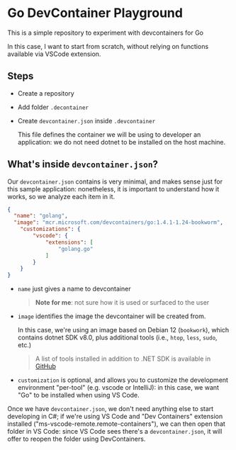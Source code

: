 # Go DevContainer Playground

This is a simple repository to experiment with devcontainers for Go

In this case, I want to start from scratch, without relying on functions available via VSCode extension.

## Steps

- Create a repository
- Add folder `.decontainer`
- Create `devcontainer.json` inside `.devcontainer`

  This file defines the container we will be using to developer an application: we do not need dotnet to be installed on the host machine.

## What's inside `devcontainer.json`?

Our `devcontainer.json` contains is very minimal, and makes sense just for this sample application: nonetheless, it is important to understand how it works, so we analyze each item in it.

```json
{
  "name": "golang",
  "image": "mcr.microsoft.com/devcontainers/go:1.4.1-1.24-bookworm",
	"customizations": {
		"vscode": {
			"extensions": [
				"golang.go"
			]
		}
	}
}
```

- `name` just gives a name to devcontainer

  > **Note for me**: not sure how it is used or surfaced to the user

- `image` identifies the image the devcontainer will be created from.

  In this case, we're using an image based on Debian 12 (`bookwork`), which contains dotnet SDK v8.0, plus additional tools (i.e., `htop`, `less`, `sudo`, etc.)

  > A list of tools installed in addition to .NET SDK is available in [GitHub](https://github.com/devcontainers/images/blob/main/src/go/history/dev.md)

- `customization` is optional, and allows you to customize the development environment "per-tool" (e.g. vscode or IntelliJ): in this case, we want "Go" to be installed when using VS Code.

Once we have `devcontainer.json`, we don't need anything else to start developing in C#; if we're using VS Code and "Dev Containers" extension installed ("ms-vscode-remote.remote-containers"), we can then open that folder in VS Code: since VS Code sees there's a `devcontainer.json`, it will offer to reopen the folder using DevContainers.
